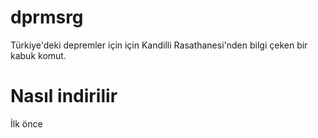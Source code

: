 # dprmsrg
Türkiye'deki depremler için için Kandilli Rasathanesi'nden bilgi çeken bir kabuk komut.

# Nasıl indirilir
İlk önce
<!--stackedit_data:
eyJoaXN0b3J5IjpbMjI5NTkwODg2XX0=
-->